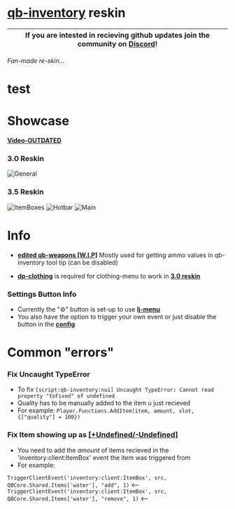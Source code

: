 # **[qb-inventory](https://github.com/qbcore-framework/qb-inventory)** reskin 

| If you are intested in recieving github updates join the community on **[Discord](https://discord.gg/NVsaunpesE)**! |
|----|

*Fan-made re-skin...*

# test

# Showcase

**[Video-OUTDATED](https://streamable.com/5tpgg0)**

### 3.0 Reskin

![General](https://i.imgur.com/ZA393yr.png)

### 3.5 Reskin
![ItemBoxes](https://i.imgur.com/BlUvpQi.png)
![Hotbar](https://i.imgur.com/oi5Vaw3.png)
![Main](https://i.imgur.com/umPO1Zb.png)


# Info
- **[edited qb-weapons [W.I.P]](https://github.com/dojwun/qb-weapons)**  Mostly used for getting ammo values in qb-inventory tool tip (can be disabled)

- **[dp-clothing](https://github.com/andristum/dpclothing)** is required for clothing-menu to work in **[3.0 reskin](https://i.imgur.com/ZA393yr.png)**


### Settings Button Info
- Currently the "⚙️" button is set-up to use **[lj-menu](https://github.com/loljoshie/lj-menu)**
- You also have the option to trigger your own event or just disable the button in the **[config](https://i.imgur.com/Zp1yszj.png)**

# Common "errors"
### Fix Uncaught TypeError 
- To fix 
```[script:qb-inventory:nui] Uncaught TypeError: Cannot read property "toFixed" of undefined```
- Quality has to be manually added to the item u just recieved 
- For example: ```Player.Functions.AddItem(item, amount, slot, {["quality"] = 100})```

### Fix Item showing up as **[[+Undefined/-Undefined]](https://i.imgur.com/kHXFzWN.png)**
- You need to add the *amount* of items recieved in the 'inventory:client:ItemBox' event the item was triggered from 
- For example:

```TriggerClientEvent('inventory:client:ItemBox', src, QBCore.Shared.Items['water'], "add", 1)``` <--
```TriggerClientEvent('inventory:client:ItemBox', src, QBCore.Shared.Items['water'], "remove", 1)``` <--




